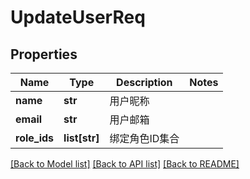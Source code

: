 # UpdateUserReq

## Properties
Name | Type | Description | Notes
------------ | ------------- | ------------- | -------------
**name** | **str** |  用户昵称 | 
**email** | **str** |  用户邮箱 | 
**role_ids** | **list[str]** |  绑定角色ID集合 | 

[[Back to Model list]](../README.md#documentation-for-models) [[Back to API list]](../README.md#documentation-for-api-endpoints) [[Back to README]](../README.md)

